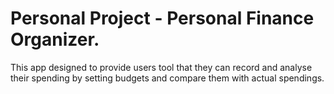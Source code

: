 # Personal Project - Personal Finance Organizer.

This app designed to provide users tool that they can record and analyse their spending by setting budgets and compare them with actual spendings.


